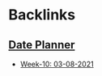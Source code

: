 
# Backlinks
## [Date Planner](<Date Planner.md>)
- [Week-10: 03-08-2021](<Week-10: 03-08-2021.md>)

